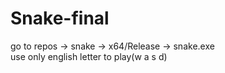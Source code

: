 # Snake-final
go to repos -> snake -> x64/Release -> snake.exe         
use only english letter to play(w a s d)
